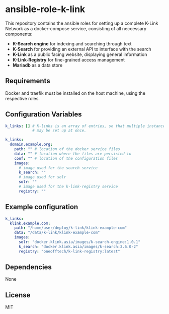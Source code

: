 ansible-role-k-link
===================

This repository contains the ansible roles for setting up a complete K-Link
Network as a docker-compose service, consisting of all neccessary
components:

- **K-Search engine** for indexing and searching through text
- **K-Search** for providing an external API to interface with the search
- **K-Link** as a public facing website, displaying general information
- **K-Link-Registry** for fine-grained access management
- **Mariadb** as a data store

Requirements
------------

Docker and traefik must be installed on the host machine, using the
respective roles.

Configuration Variables
-----------------------

```yaml
k_links: [] # K-links is an array of entries, so that multiple instances
            # may be set up at once.

k_links:
  domain.example.org:
    path: "" # location of the docker service files
    data: "" # location where the files are persisted to
    conf: "" # location of the configuration files
    images:
      # image used for the search service
      k_search: ""
      # image used for solr
      solr: ""
      # image used for the k-link-registry service
      registry: ""
```

Example configuration
---------------------

```yaml
k_links:
  klink.example.com:
    path: "/home/user/deploy/k-link/klink-example-com"
    data: "/data/k-link/klink-example-com"
    images:
      solr: "docker.klink.asia/images/k-search-engine:1.0.1"
      k_search: "docker.klink.asia/images/k-search:3.6.0-2"
      registry: "oneofftech/k-link-registry:latest"

```

Dependencies
------------

None

License
-------

MIT
